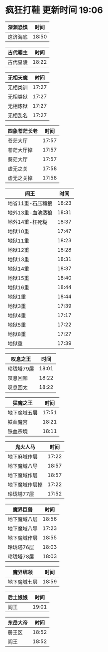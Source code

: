 # 疯狂打鞋 更新时间 19:06

| 深渊恐惧   | 时间    |
|--------|-------|
| 这济海底 | 18:50 |

| 古代霸主   | 时间    |
|--------|-------|
| 古代皇陵 | 18:22 |

| 无相天魔   | 时间    |
|--------|-------|
| 无相类训 | 17:27 |
| 无相类狱 | 17:27 |
| 无相炼狱 | 17:27 |
| 无相乱名 | 17:27 |

| 四象苍茫长老   | 时间    |
|--------|-------|
| 苍茫大厅 | 17:57 |
| 苍茫大厅掉 | 17:57 |
| 葵茫大厅 | 17:57 |
| 虚无之关 | 17:58 |
| 虚无之关掉 | 17:58 |

| 间王   | 时间    |
|--------|-------|
| 地省11重-石压糙狼 | 18:23 |
| 地外13重-血池适狼 | 18:31 |
| 地外14重-枉死糊 | 18:37 |
| 地狱10重 | 17:47 |
| 地狱11重 | 18:23 |
| 地狱12重 | 18:28 |
| 地狱13重 | 18:31 |
| 地狱14重 | 18:37 |
| 地狱15重 | 18:40 |
| 地狱16重 | 18:44 |
| 地狱1重 | 18:44 |
| 地狱3重 | 17:39 |
| 地狱4重 | 17:17 |
| 地狱5重 | 17:22 |
| 地狱8重 | 17:27 |
| 地狱重 | 17:39 |

| 叹息之王   | 时间    |
|--------|-------|
| 玲珑塔79层 | 18:01 |
| 叹息回廊 | 18:22 |
| 叹息回太 | 18:22 |

| 猛魔之王   | 时间    |
|--------|-------|
| 地下魔域五层 | 17:51 |
| 铁血魔宫 | 18:21 |
| 铁血宗境 | 18:11 |

| 鬼火人马   | 时间    |
|--------|-------|
| 地下麻域作层 | 17:22 |
| 地下魔域八导 | 18:57 |
| 地下魔域作层 | 18:57 |
| 地下魔域作层掉 | 17:22 |
| 玲珑塔77层 | 17:52 |

| 魔界巨兽   | 时间    |
|--------|-------|
| 地下魔域八层 | 18:56 |
| 地下魔域八导 | 17:23 |
| 地下魔域作层 | 18:55 |
| 玲珑塔76层 | 18:03 |
| 玲珑塔78层 | 18:03 |

| 魔界统领   | 时间    |
|--------|-------|
| 地下魔域七层 | 18:59 |

| 后土娘娘   | 时间    |
|--------|-------|
| 阎王 | 19:01 |

| 东岳大帝   | 时间    |
|--------|-------|
| 册王区 | 18:52 |
| 阎王 | 18:52 |